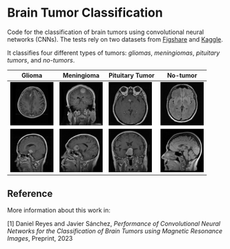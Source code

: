 # Brain Tumor Classification

Code for the classification of brain tumors using convolutional neural networks (CNNs). The tests rely on two datasets from [Figshare](https://figshare.com/articles/dataset/brain_tumor_dataset/1512427) and [Kaggle](https://www.kaggle.com/datasets/sartajbhuvaji/brain-tumor-classification-mri). 

It classifies four different types of tumors: *gliomas*, *meningiomas*, *pituitary tumors*, and *no-tumors*.

| Glioma | Meningioma | Pituitary Tumor | No-tumor |
|--------|------------|-----------------|----------|
|<img src="dataset/figshare_dataset/test/Glioma/I1.png" width="100" height="100">|<img src="dataset/figshare_dataset/test/Meningioma/I1.png" width="100" height="100"> |<img src="dataset/figshare_dataset/test/Pituitary tumor/I1.png" width="100" height="100">|<img src="dataset/kaggle_dataset/test/No tumor/I1.jpg" width="100" height="100">|
|<img src="dataset/figshare_dataset/test/Glioma/I2.png" width="100" height="100">|<img src="dataset/figshare_dataset/test/Meningioma/I2.png" width="100" height="100"> |<img src="dataset/figshare_dataset/test/Pituitary tumor/I2.png" width="100" height="100">|<img src="dataset/kaggle_dataset/test/No tumor/I2.jpg" width="100" height="100">|


## Reference

More information about this work in:

[1] Daniel Reyes and Javier Sánchez, *Performance of Convolutional Neural Networks for the Classification of Brain Tumors using Magnetic Resonance Images*, Preprint, 2023
